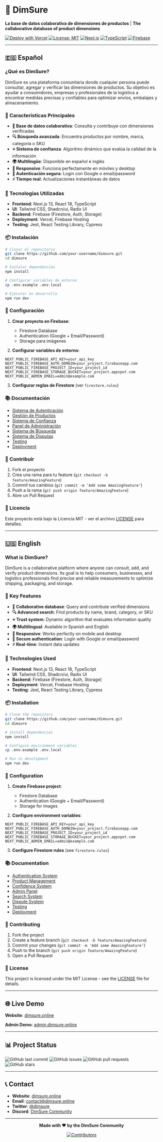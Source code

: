 # 📏 DimSure

**La base de datos colaborativa de dimensiones de productos** | **The collaborative database of product dimensions**

[![Deploy with Vercel](https://vercel.com/button)](https://vercel.com/new/clone?repository-url=https://github.com/your-username/dimsure)
[![License: MIT](https://img.shields.io/badge/License-MIT-yellow.svg)](https://opensource.org/licenses/MIT)
[![Next.js](https://img.shields.io/badge/Next.js-13-black)](https://nextjs.org/)
[![TypeScript](https://img.shields.io/badge/TypeScript-5-blue)](https://www.typescriptlang.org/)
[![Firebase](https://img.shields.io/badge/Firebase-9-orange)](https://firebase.google.com/)

---

## 🇪🇸 Español

### ¿Qué es DimSure?

DimSure es una plataforma comunitaria donde cualquier persona puede consultar, agregar y verificar las dimensiones de productos. Su objetivo es ayudar a consumidores, empresas y profesionales de la logística a encontrar medidas precisas y confiables para optimizar envíos, embalajes y almacenamiento.

### 🎯 Características Principales

- **📏 Base de datos colaborativa**: Consulta y contribuye con dimensiones verificadas
- **🔍 Búsqueda avanzada**: Encuentra productos por nombre, marca, categoría o SKU
- **⭐ Sistema de confianza**: Algoritmo dinámico que evalúa la calidad de la información
- **🌍 Multilingüe**: Disponible en español e inglés
- **📱 Responsive**: Funciona perfectamente en móviles y desktop
- **🔐 Autenticación segura**: Login con Google o email/password
- **⚡ Tiempo real**: Actualizaciones instantáneas de datos

### 🚀 Tecnologías Utilizadas

- **Frontend**: Next.js 13, React 18, TypeScript
- **UI**: Tailwind CSS, Shadcn/ui, Radix UI
- **Backend**: Firebase (Firestore, Auth, Storage)
- **Deployment**: Vercel, Firebase Hosting
- **Testing**: Jest, React Testing Library, Cypress

### 📦 Instalación

```bash
# Clonar el repositorio
git clone https://github.com/your-username/dimsure.git
cd dimsure

# Instalar dependencias
npm install

# Configurar variables de entorno
cp .env.example .env.local

# Ejecutar en desarrollo
npm run dev
```

### 🔧 Configuración

1. **Crear proyecto en Firebase**:

   - Firestore Database
   - Authentication (Google + Email/Password)
   - Storage para imágenes

2. **Configurar variables de entorno**:

```env
NEXT_PUBLIC_FIREBASE_API_KEY=your_api_key
NEXT_PUBLIC_FIREBASE_AUTH_DOMAIN=your_project.firebaseapp.com
NEXT_PUBLIC_FIREBASE_PROJECT_ID=your_project_id
NEXT_PUBLIC_FIREBASE_STORAGE_BUCKET=your_project.appspot.com
NEXT_PUBLIC_ADMIN_EMAIL=admin@example.com
```

3. **Configurar reglas de Firestore** (ver `firestore.rules`)

### 📚 Documentación

- [Sistema de Autenticación](docs/AUTHENTICATION_SYSTEM.md)
- [Gestión de Productos](docs/PRODUCT_MANAGEMENT_SYSTEM.md)
- [Sistema de Confianza](docs/CONFIDENCE_SYSTEM.md)
- [Panel de Administración](docs/ADMIN_PANEL_SYSTEM.md)
- [Sistema de Búsqueda](docs/SEARCH_SYSTEM.md)
- [Sistema de Disputas](docs/DISPUTE_SYSTEM.md)
- [Testing](docs/TESTING_SYSTEM.md)
- [Deployment](docs/DEPLOYMENT_SYSTEM.md)

### 🤝 Contribuir

1. Fork el proyecto
2. Crea una rama para tu feature (`git checkout -b feature/AmazingFeature`)
3. Commit tus cambios (`git commit -m 'Add some AmazingFeature'`)
4. Push a la rama (`git push origin feature/AmazingFeature`)
5. Abre un Pull Request

### 📄 Licencia

Este proyecto está bajo la Licencia MIT - ver el archivo [LICENSE](LICENSE) para detalles.

---

## 🇺🇸 English

### What is DimSure?

DimSure is a collaborative platform where anyone can consult, add, and verify product dimensions. Its goal is to help consumers, businesses, and logistics professionals find precise and reliable measurements to optimize shipping, packaging, and storage.

### 🎯 Key Features

- **📏 Collaborative database**: Query and contribute verified dimensions
- **🔍 Advanced search**: Find products by name, brand, category, or SKU
- **⭐ Trust system**: Dynamic algorithm that evaluates information quality
- **🌍 Multilingual**: Available in Spanish and English
- **📱 Responsive**: Works perfectly on mobile and desktop
- **🔐 Secure authentication**: Login with Google or email/password
- **⚡ Real-time**: Instant data updates

### 🚀 Technologies Used

- **Frontend**: Next.js 13, React 18, TypeScript
- **UI**: Tailwind CSS, Shadcn/ui, Radix UI
- **Backend**: Firebase (Firestore, Auth, Storage)
- **Deployment**: Vercel, Firebase Hosting
- **Testing**: Jest, React Testing Library, Cypress

### 📦 Installation

```bash
# Clone the repository
git clone https://github.com/your-username/dimsure.git
cd dimsure

# Install dependencies
npm install

# Configure environment variables
cp .env.example .env.local

# Run in development
npm run dev
```

### 🔧 Configuration

1. **Create Firebase project**:

   - Firestore Database
   - Authentication (Google + Email/Password)
   - Storage for images

2. **Configure environment variables**:

```env
NEXT_PUBLIC_FIREBASE_API_KEY=your_api_key
NEXT_PUBLIC_FIREBASE_AUTH_DOMAIN=your_project.firebaseapp.com
NEXT_PUBLIC_FIREBASE_PROJECT_ID=your_project_id
NEXT_PUBLIC_FIREBASE_STORAGE_BUCKET=your_project.appspot.com
NEXT_PUBLIC_ADMIN_EMAIL=admin@example.com
```

3. **Configure Firestore rules** (see `firestore.rules`)

### 📚 Documentation

- [Authentication System](docs/AUTHENTICATION_SYSTEM.md)
- [Product Management](docs/PRODUCT_MANAGEMENT_SYSTEM.md)
- [Confidence System](docs/CONFIDENCE_SYSTEM.md)
- [Admin Panel](docs/ADMIN_PANEL_SYSTEM.md)
- [Search System](docs/SEARCH_SYSTEM.md)
- [Dispute System](docs/DISPUTE_SYSTEM.md)
- [Testing](docs/TESTING_SYSTEM.md)
- [Deployment](docs/DEPLOYMENT_SYSTEM.md)

### 🤝 Contributing

1. Fork the project
2. Create a feature branch (`git checkout -b feature/AmazingFeature`)
3. Commit your changes (`git commit -m 'Add some AmazingFeature'`)
4. Push to the branch (`git push origin feature/AmazingFeature`)
5. Open a Pull Request

### 📄 License

This project is licensed under the MIT License - see the [LICENSE](LICENSE) file for details.

---

## 🌐 Live Demo

**Website**: [dimsure.online](https://dimsure.online)

**Admin Demo**: [admin.dimsure.online](https://admin.dimsure.online)

---

## 📊 Project Status

![GitHub last commit](https://img.shields.io/github/last-commit/your-username/dimsure)
![GitHub issues](https://img.shields.io/github/issues/your-username/dimsure)
![GitHub pull requests](https://img.shields.io/github/issues-pr/your-username/dimsure)
![GitHub stars](https://img.shields.io/github/stars/your-username/dimsure)

---

## 📞 Contact

- **Website**: [dimsure.online](https://dimsure.online)
- **Email**: contact@dimsure.online
- **Twitter**: [@dimsure](https://twitter.com/dimsure)
- **Discord**: [DimSure Community](https://discord.gg/dimsure)

---

<div align="center">

**Made with ❤️ by the DimSure Community**

[![Contributors](https://img.shields.io/github/contributors/your-username/dimsure)](https://github.com/your-username/dimsure/graphs/contributors)

</div>
